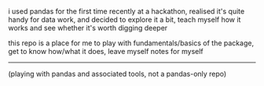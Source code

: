 

i used pandas for the first time recently at a hackathon, realised it's quite handy for data work, and decided to explore it a bit, teach myself how it works and see whether it's worth digging deeper

this repo is a place for me to play with fundamentals/basics of the package, get to know how/what it does, leave myself notes for myself


________________________________________________________________



(playing with pandas and associated tools, not a pandas-only repo)
